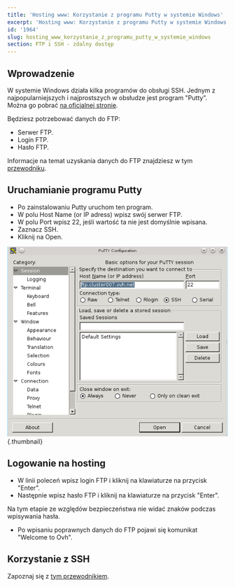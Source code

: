 ```yaml
---
title: 'Hosting www: Korzystanie z programu Putty w systemie Windows'
excerpt: 'Hosting www: Korzystanie z programu Putty w systemie Windows'
id: '1964'
slug: hosting_www_korzystanie_z_programu_putty_w_systemie_windows
section: FTP i SSH - zdalny dostęp
---
```



## Wprowadzenie
W systemie Windows działa kilka programów do obsługi SSH. Jednym z najpopularniejszych i najprostszych w obsłudze jest program "Putty". 
Można go pobrać [na oficjalnej stronie](http://www.putty.org/).

Będziesz potrzebować danych do FTP:

- Serwer FTP.
- Login FTP.
- Hasło FTP.


Informacje na temat uzyskania danych do FTP znajdziesz w tym [przewodniku](https://www.ovh.pl/g1909.uslugi_www_zarzadzanie_haslami_i_dostep_do_nich).


## Uruchamianie programu Putty

- Po zainstalowaniu Putty uruchom ten program. 
- W polu Host Name (or IP adress) wpisz swój serwer FTP.
- W polu Port wpisz 22, jeśli wartość ta nie jest domyślnie wpisana.
- Zaznacz SSH.
- Kliknij na Open.



![](images/img_3094.jpg){.thumbnail}


## Logowanie na hosting

- W linii poleceń wpisz login FTP i kliknij na klawiaturze na przycisk "Enter".
- Następnie wpisz hasło FTP i kliknij na klawiaturze na przycisk "Enter".

Na tym etapie ze względów bezpieczeństwa nie widać znaków podczas wpisywania hasła. 

- Po wpisaniu poprawnych danych do FTP pojawi się komunikat "Welcome to Ovh".




## Korzystanie z SSH
Zapoznaj się z [tym przewodnikiem](https://www.ovh.pl/g1962.hosting_www_ssh_na_hostingu).

